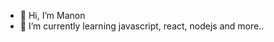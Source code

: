 - 👋 Hi, I’m Manon
- 🌱 I’m currently learning javascript, react, nodejs and more..

<!---
capsjs/capsjs is a ✨ special ✨ repository because its `README.md` (this file) appears on your GitHub profile.
You can click the Preview link to take a look at your changes.
--->
